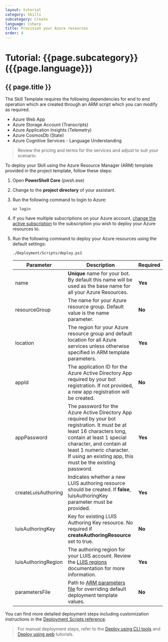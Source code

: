 ```yaml
---
layout: tutorial
category: Skills
subcategory: Create
language: csharp
title: Provision your Azure resources
order: 4
---
```


# Tutorial: {{page.subcategory}} ({{page.language}})

## {{ page.title }}

The Skill Template requires the following dependencies for end to end operation which are created through an ARM script which you can modify as required.

- Azure Web App
- Azure Storage Account (Transcripts)
- Azure Application Insights (Telemetry)
- Azure CosmosDb (State)
- Azure Cognitive Services - Language Understanding

> Review the pricing and terms for the services and adjust to suit your scenario.

To deploy your Skill using the Azure Resource Manager (ARM) template provided in the project template, follow these steps:

1. Open **PowerShell Core** (pwsh.exe)
1. Change to the **project directory** of your assistant.
1. Run the following command to login to Azure:
    ```shell
    az login
    ```
1. If you have multiple subscriptions on your Azure account, [change the active subscription](https://docs.microsoft.com/en-us/cli/azure/manage-azure-subscriptions-azure-cli?view=azure-cli-latest#change-the-active-subscription) to the subscription you wish to deploy your Azure resources to.

1. Run the following command to deploy your Azure resources using the default settings:

    ```shell
    ./Deployment/Scripts/deploy.ps1
    ```
    
    Parameter | Description | Required
    --------- | ----------- | --------
    name | **Unique** name for your bot. By default this name will be used as the base name for all your Azure Resources. | **Yes**
    resourceGroup | The name for your Azure resource group. Default value is the name parameter. | **No**
    location | The region for your Azure resource group and default location for all Azure services unless otherwise specified in ARM template parameters. | **Yes**
    appId | The application ID for the Azure Active Directory App required by your bot registration. If not provided, a new app registration will be created. | **No**
    appPassword | The password for the Azure Active Directory App required by your bot registration. It must be at least 16 characters long, contain at least 1 special character, and contain at least 1 numeric character. If using an existing app, this must be the existing password. | **Yes**
    createLuisAuthoring | Indicates whether a new LUIS authoring resource should be created. If **false**, luisAuthoringKey parameter must be provided. | **Yes**
    luisAuthoringKey | Key for existing LUIS Authoring Key resource. No required if **createAuthoringResource** set to true. | **No**
    luisAuthoringRegion | The authoring region for your LUIS account. Review the [LUIS regions](https://docs.microsoft.com/en-us/azure/cognitive-services/luis/luis-reference-regions) documentation for more information. | **Yes**
    parametersFile | Path to [ARM parameters file](https://docs.microsoft.com/en-us/azure/azure-resource-manager/templates/parameter-files) for overriding default deployment template values. | **No**

You can find more detailed deployment steps including customization instructions in the [Deployment Scripts reference]({{site.baseurl}}/virtual-assistant/handbook/deployment-scripts/). 

> For manual deployment steps, refer to the [Deploy using CLI tools]({{site.baseurl}}/virtual-assistant/tutorials/deploy-assistant/cli/1-intro/) and [Deploy using web]({{site.baseurl}}/virtual-assistant/tutorials/deploy-assistant/web/1-intro/) tutorials.
